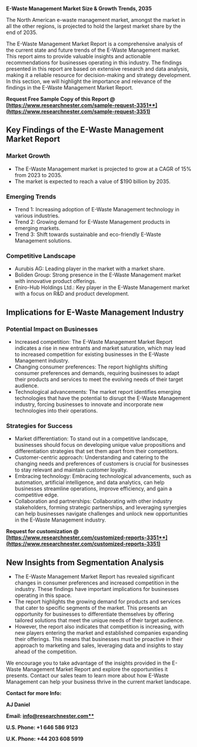 ﻿**E-Waste Management Market Size & Growth Trends, 2035**

The North American e-waste management market, amongst the market in all the other regions, is projected to hold the largest market share by the end of 2035.

The E-Waste Management Market Report is a comprehensive analysis of the current state and future trends of the E-Waste Management market. This report aims to provide valuable insights and actionable recommendations for businesses operating in this industry. The findings presented in this report are based on extensive research and data analysis, making it a reliable resource for decision-making and strategy development. In this section, we will highlight the importance and relevance of the findings in the E-Waste Management Market Report.

**Request Free Sample Copy of this Report @ [https://www.researchnester.com/sample-request-3351**](https://www.researchnester.com/sample-request-3351)**
## **Key Findings of the E-Waste Management Market Report**
### Market Growth
- The E-Waste Management market is projected to grow at a CAGR of 15% from 2023 to 2035.
- The market is expected to reach a value of $190 billion by 2035.
### Emerging Trends
- Trend 1: Increasing adoption of E-Waste Management technology in various industries.
- Trend 2: Growing demand for E-Waste Management products in emerging markets.
- Trend 3: Shift towards sustainable and eco-friendly E-Waste Management solutions.
### Competitive Landscape
- Aurubis AG: Leading player in the market with a market share.
- Boliden Group: Strong presence in the E-Waste Management market with innovative product offerings.
- Eniro-Hub Holdings Ltd.: Key player in the E-Waste Management market with a focus on R&D and product development.
##
## **Implications for E-Waste Management Industry**
### Potential Impact on Businesses
- Increased competition: The E-Waste Management Market Report indicates a rise in new entrants and market saturation, which may lead to increased competition for existing businesses in the E-Waste Management industry.
- Changing consumer preferences: The report highlights shifting consumer preferences and demands, requiring businesses to adapt their products and services to meet the evolving needs of their target audience.
- Technological advancements: The market report identifies emerging technologies that have the potential to disrupt the E-Waste Management industry, forcing businesses to innovate and incorporate new technologies into their operations.
### Strategies for Success
- Market differentiation: To stand out in a competitive landscape, businesses should focus on developing unique value propositions and differentiation strategies that set them apart from their competitors.
- Customer-centric approach: Understanding and catering to the changing needs and preferences of customers is crucial for businesses to stay relevant and maintain customer loyalty.
- Embracing technology: Embracing technological advancements, such as automation, artificial intelligence, and data analytics, can help businesses streamline operations, improve efficiency, and gain a competitive edge.
- Collaboration and partnerships: Collaborating with other industry stakeholders, forming strategic partnerships, and leveraging synergies can help businesses navigate challenges and unlock new opportunities in the E-Waste Management industry.

**Request for customization @ [https://www.researchnester.com/customized-reports-3351**](https://www.researchnester.com/customized-reports-3351)**
## **New Insights from Segmentation Analysis**
- The E-Waste Management Market Report has revealed significant changes in consumer preferences and increased competition in the industry. These findings have important implications for businesses operating in this space.
- The report highlights the growing demand for products and services that cater to specific segments of the market. This presents an opportunity for businesses to differentiate themselves by offering tailored solutions that meet the unique needs of their target audience.
- However, the report also indicates that competition is increasing, with new players entering the market and established companies expanding their offerings. This means that businesses must be proactive in their approach to marketing and sales, leveraging data and insights to stay ahead of the competition.

We encourage you to take advantage of the insights provided in the E-Waste Management Market Report and explore the opportunities it presents. Contact our sales team to learn more about how E-Waste Management can help your business thrive in the current market landscape.

**Contact for more Info:**

**AJ Daniel**

**Email: [info@researchnester.com**](mailto:info@researchnester.com)**

**U.S. Phone: +1 646 586 9123** 

**U.K. Phone: +44 203 608 5919**
